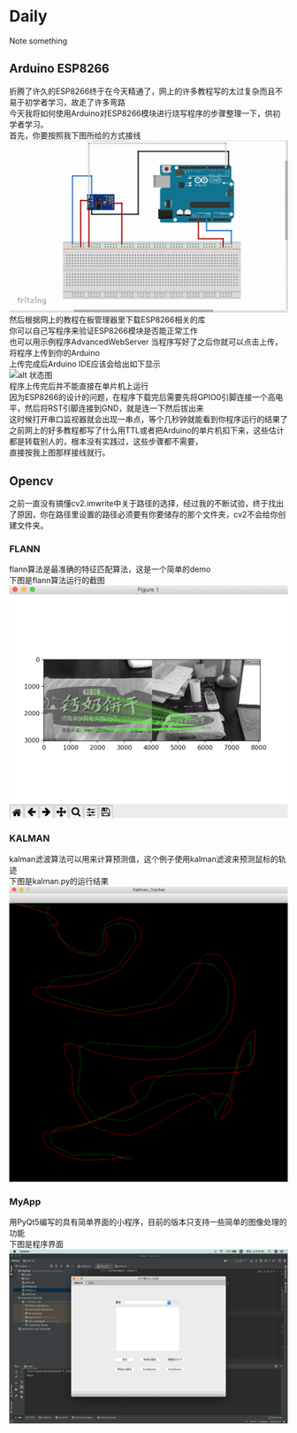 # Daily
Note something

## Arduino ESP8266

折腾了许久的ESP8266终于在今天精通了，网上的许多教程写的太过复杂而且不易于初学者学习，故走了许多弯路  
今天我将如何使用Arduino对ESP8266模块进行烧写程序的步骤整理一下，供初学者学习。  
首先，你要按照我下图所给的方式接线  
![alt 连线图](esp8266.png)  
然后根据网上的教程在板管理器里下载ESP8266相关的库  
你可以自己写程序来验证ESP8266模块是否能正常工作  
也可以用示例程序AdvancedWebServer
当程序写好了之后你就可以点击上传，将程序上传到你的Arduino  
上传完成后Arduino IDE应该会给出如下显示  
![alt 状态图](status.png)  
程序上传完后并不能直接在单片机上运行  
因为ESP8266的设计的问题，在程序下载完后需要先将GPIO0引脚连接一个高电平，然后将RST引脚连接到GND，就是连一下然后拔出来  
这时候打开串口监视器就会出现一串点，等个几秒钟就能看到你程序运行的结果了  
之前网上的好多教程都写了什么用TTL或者把Arduino的单片机扣下来，这些估计都是转载别人的，根本没有实践过，这些步骤都不需要，  
直接按我上图那样接线就行。

## Opencv

之前一直没有搞懂cv2.imwrite中关于路径的选择，经过我的不断试验，终于找出了原因，你在路径里设置的路径必须要有你要储存的那个文件夹，cv2不会给你创建文件夹。


### FLANN

flann算法是最准确的特征匹配算法，这是一个简单的demo  
下图是flann算法运行的截图  
![alt 运行结果](result.png)

### KALMAN

kalman滤波算法可以用来计算预测值，这个例子使用kalman滤波来预测鼠标的轨迹  
下图是kalman.py的运行结果  
![alt 运行结果](kalman.png)

### MyApp

用PyQt5编写的具有简单界面的小程序，目前的版本只支持一些简单的图像处理的功能  
下图是程序界面  
![alt 运行结果](MyApp.png)
